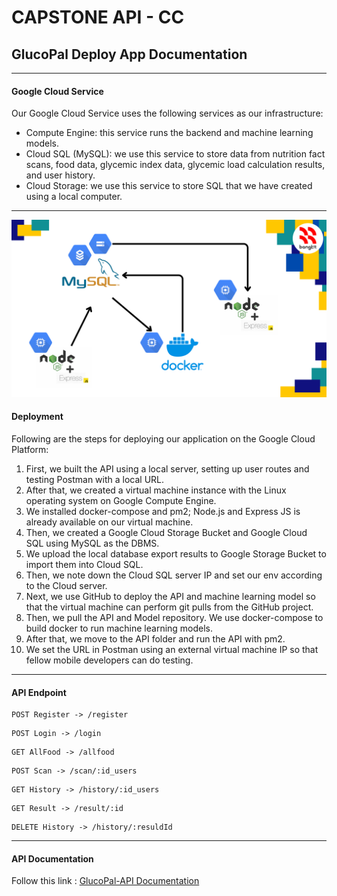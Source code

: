 # CAPSTONE API - CC 

## GlucoPal Deploy App Documentation
---
#### Google Cloud Service
​Our Google Cloud Service uses the following services as our infrastructure:
* Compute Engine: this service runs the backend and machine learning models.
* Cloud SQL (MySQL): we use this service to store data from nutrition fact scans, food data, glycemic index data, glycemic load calculation results, and user history.
* Cloud Storage: we use this service to store SQL that we have created using a local computer.
---
![Alur](gcp-services.png)
#### Deployment
Following are the steps for deploying our application on the Google Cloud Platform:
1. First, we built the API using a local server, setting up user routes and testing Postman with a local URL.
2. After that, we created a virtual machine instance with the Linux operating system on Google Compute Engine.
3. We installed docker-compose and pm2; Node.js and Express JS is already available on our virtual machine.
4. Then, we created a Google Cloud Storage Bucket and Google Cloud SQL using MySQL as the DBMS.
5. We upload the local database export results to Google Storage Bucket to import them into Cloud SQL.
6. Then, we note down the Cloud SQL server IP and set our env according to the Cloud server.
7. Next, we use GitHub to deploy the API and machine learning model so that the virtual machine can perform git pulls from the GitHub project.
8. Then, we pull the API and Model repository. We use docker-compose to build docker to run machine learning models.
9. After that, we move to the API folder and run the API with pm2.
10. We set the URL in Postman using an external virtual machine IP so that fellow mobile developers can do testing.
---
#### API Endpoint
```
POST Register -> /register
```
```
POST Login -> /login
```
```
GET AllFood -> /allfood
```
```
POST Scan -> /scan/:id_users
```
```
GET History -> /history/:id_users
```
```
GET Result -> /result/:id
```
```
DELETE History -> /history/:resuldId
```
---
#### API Documentation
Follow this link : [GlucoPal-API Documentation](https://docs.google.com/document/d/1KCHKgnkhBPUZgBfTff7au2YkiAGYoQoxin4eBfa0Xks/edit?usp=sharing)
